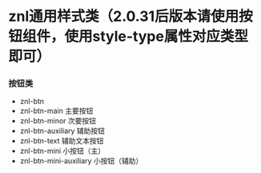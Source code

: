 
# znl通用样式类（2.0.31后版本请使用按钮组件，使用style-type属性对应类型即可）

### 按钮类

- znl-btn 
- znl-btn-main 主要按钮
- znl-btn-minor 次要按钮
- znl-btn-auxiliary 辅助按钮
- znl-btn-text 辅助文本按钮
- znl-btn-mini  小按钮（主）
- znl-btn-mini-auxiliary 小按钮（辅助）